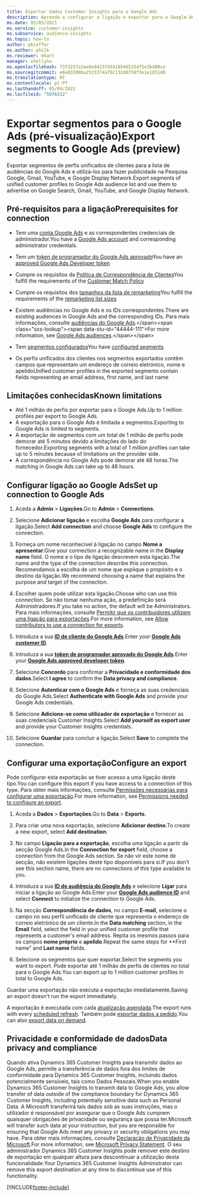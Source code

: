 ```yaml
---
title: Exportar dados Customer Insights para o Google Ads
description: Aprenda a configurar a ligação e exportar para o Google Ads.
ms.date: 03/03/2021
ms.service: customer-insights
ms.subservice: audience-insights
ms.topic: how-to
author: pkieffer
ms.author: philk
ms.reviewer: mhart
manager: shellyha
ms.openlocfilehash: 73f3257a3ae6e8423f45410546535df5e3b400ce
ms.sourcegitcommit: e8e03309ba2515374a70c132d0758f3e1e1851d0
ms.translationtype: HT
ms.contentlocale: pt-PT
ms.lasthandoff: 05/04/2021
ms.locfileid: "5976332"
---
```

# <a name="export-segments-to-google-ads-preview"></a><span data-ttu-id="44444-103">Exportar segmentos para o Google Ads (pré-visualização)</span><span class="sxs-lookup"><span data-stu-id="44444-103">Export segments to Google Ads (preview)</span></span>

<span data-ttu-id="44444-104">Exportar segmentos de perfis unificados de clientes para a lista de audiências do Google Ads e utilizá-los para fazer publicidade na Pesquisa Google, Gmail, YouTube, e Google Display Network.</span><span class="sxs-lookup"><span data-stu-id="44444-104">Export segments of unified customer profiles to Google Ads audience list and use them to advertise on Google Search, Gmail, YouTube, and Google Display Network.</span></span> 

## <a name="prerequisites-for-connection"></a><span data-ttu-id="44444-105">Pré-requisitos para a ligação</span><span class="sxs-lookup"><span data-stu-id="44444-105">Prerequisites for connection</span></span>

-   <span data-ttu-id="44444-106">Tem uma [conta Google Ads](https://ads.google.com/) e as correspondentes credenciais de administrador.</span><span class="sxs-lookup"><span data-stu-id="44444-106">You have a [Google Ads account](https://ads.google.com/) and corresponding administrator credentials.</span></span>
-   <span data-ttu-id="44444-107">Tem um [token de programador do Google Ads aprovado](https://developers.google.com/google-ads/api/docs/first-call/dev-token)</span><span class="sxs-lookup"><span data-stu-id="44444-107">You have an [approved Google Ads Developer token](https://developers.google.com/google-ads/api/docs/first-call/dev-token)</span></span> 
-   <span data-ttu-id="44444-108">Cumpre os requisitos da [Política de Correspondência de Clientes](https://support.google.com/adspolicy/answer/6299717)</span><span class="sxs-lookup"><span data-stu-id="44444-108">You fulfill the requirements of the [Customer Match Policy](https://support.google.com/adspolicy/answer/6299717)</span></span>
-   <span data-ttu-id="44444-109">Cumpre os requisitos dos [tamanhos da lista de remarketing](https://support.google.com/google-ads/answer/7558048)</span><span class="sxs-lookup"><span data-stu-id="44444-109">You fulfill the requirements of the [remarketing list sizes](https://support.google.com/google-ads/answer/7558048)</span></span> 

-   <span data-ttu-id="44444-110">Existem audiências no Google Ads e os IDs correspondentes.</span><span class="sxs-lookup"><span data-stu-id="44444-110">There are existing audiences in Google Ads and the corresponding IDs.</span></span> <span data-ttu-id="44444-111">Para mais informações, consulte [audiências do Google Ads](https://support.google.com/google-ads/answer/7558048?hl=en#:~:text=Audience%20lists%20is%20a%20section,Display%20Network%20through%20remarketing%20campaigns.).</span><span class="sxs-lookup"><span data-stu-id="44444-111">For more information, see [Google Ads audiences](https://support.google.com/google-ads/answer/7558048?hl=en#:~:text=Audience%20lists%20is%20a%20section,Display%20Network%20through%20remarketing%20campaigns.).</span></span>
-   <span data-ttu-id="44444-112">Tem [segmentos configurados](segments.md)</span><span class="sxs-lookup"><span data-stu-id="44444-112">You have [configured segments](segments.md)</span></span>
-   <span data-ttu-id="44444-113">Os perfis unificados dos clientes nos segmentos exportados contêm campos que representam um endereço de correio eletrónico, nome e apelido</span><span class="sxs-lookup"><span data-stu-id="44444-113">Unified customer profiles in the exported segments contain fields representing an email address, first name, and last name</span></span>

## <a name="known-limitations"></a><span data-ttu-id="44444-114">Limitações conhecidas</span><span class="sxs-lookup"><span data-stu-id="44444-114">Known limitations</span></span>

- <span data-ttu-id="44444-115">Até 1 milhão de perfis por exportar para o Google Ads.</span><span class="sxs-lookup"><span data-stu-id="44444-115">Up to 1 million profiles per export to Google Ads.</span></span>
- <span data-ttu-id="44444-116">A exportação para o Google Ads é limitada a segmentos.</span><span class="sxs-lookup"><span data-stu-id="44444-116">Exporting to Google Ads is limited to segments.</span></span>
- <span data-ttu-id="44444-117">A exportação de segmentos com um total de 1 milhão de perfis pode demorar até 5 minutos devido a limitações do lado do fornecedor.</span><span class="sxs-lookup"><span data-stu-id="44444-117">Exporting segments with a total of 1 million profiles can take up to 5 minutes because of limitations on the provider side.</span></span> 
- <span data-ttu-id="44444-118">A correspondência no Google Ads pode demorar até 48 horas.</span><span class="sxs-lookup"><span data-stu-id="44444-118">The matching in Google Ads can take up to 48 hours.</span></span>

## <a name="set-up-connection-to-google-ads"></a><span data-ttu-id="44444-119">Configurar ligação ao Google Ads</span><span class="sxs-lookup"><span data-stu-id="44444-119">Set up connection to Google Ads</span></span>

1. <span data-ttu-id="44444-120">Aceda a **Admin** > **Ligações**.</span><span class="sxs-lookup"><span data-stu-id="44444-120">Go to **Admin** > **Connections**.</span></span>

1. <span data-ttu-id="44444-121">Selecione **Adicionar ligação** e escolha **Google Ads** para configurar a ligação.</span><span class="sxs-lookup"><span data-stu-id="44444-121">Select **Add connection** and choose **Google Ads** to configure the connection.</span></span>

1. <span data-ttu-id="44444-122">Forneça um nome reconhecível à ligação no campo **Nome a apresentar**.</span><span class="sxs-lookup"><span data-stu-id="44444-122">Give your connection a recognizable name in the **Display name** field.</span></span> <span data-ttu-id="44444-123">O nome e o tipo de ligação descrevem esta ligação.</span><span class="sxs-lookup"><span data-stu-id="44444-123">The name and the type of the connection describe this connection.</span></span> <span data-ttu-id="44444-124">Recomendamos a escolha de um nome que explique o propósito e o destino da ligação.</span><span class="sxs-lookup"><span data-stu-id="44444-124">We recommend choosing a name that explains the purpose and target of the connection.</span></span>

1. <span data-ttu-id="44444-125">Escolher quem pode utilizar esta ligação.</span><span class="sxs-lookup"><span data-stu-id="44444-125">Choose who can use this connection.</span></span> <span data-ttu-id="44444-126">Se não tomar nenhuma ação, a predefinição será Administradores.</span><span class="sxs-lookup"><span data-stu-id="44444-126">If you take no action, the default will be Administrators.</span></span> <span data-ttu-id="44444-127">Para mais informações, consulte [Permitir que os contribuidores utilizem uma ligação para exportações](connections.md#allow-contributors-to-use-a-connection-for-exports).</span><span class="sxs-lookup"><span data-stu-id="44444-127">For more information, see [Allow contributors to use a connection for exports](connections.md#allow-contributors-to-use-a-connection-for-exports).</span></span>

1. <span data-ttu-id="44444-128">Introduza a sua **[ID de cliente do Google Ads](https://support.google.com/google-ads/answer/1704344)**.</span><span class="sxs-lookup"><span data-stu-id="44444-128">Enter your **[Google Ads customer ID](https://support.google.com/google-ads/answer/1704344)**.</span></span>

1. <span data-ttu-id="44444-129">Introduza a sua **[token de programador aprovado do Google Ads](https://developers.google.com/google-ads/api/docs/first-call/dev-token)**.</span><span class="sxs-lookup"><span data-stu-id="44444-129">Enter your **[Google Ads approved developer token](https://developers.google.com/google-ads/api/docs/first-call/dev-token)**.</span></span>

1. <span data-ttu-id="44444-130">Selecione **Concordo** para confirmar a **Privacidade e conformidade dos dados**.</span><span class="sxs-lookup"><span data-stu-id="44444-130">Select **I agree** to confirm the **Data privacy and compliance**.</span></span>

1. <span data-ttu-id="44444-131">Selecione **Autenticar com o Google Ads** e forneça as suas credenciais do Google Ads.</span><span class="sxs-lookup"><span data-stu-id="44444-131">Select **Authenticate with Google Ads** and provide your Google Ads credentials.</span></span>

1. <span data-ttu-id="44444-132">Selecione **Adicione-se como utilizador de exportação** e fornecer as suas credenciais Customer Insights.</span><span class="sxs-lookup"><span data-stu-id="44444-132">Select **Add yourself as export user** and provide your Customer Insights credentials.</span></span>

1. <span data-ttu-id="44444-133">Selecione **Guardar** para concluir a ligação.</span><span class="sxs-lookup"><span data-stu-id="44444-133">Select **Save** to complete the connection.</span></span> 

## <a name="configure-an-export"></a><span data-ttu-id="44444-134">Configurar uma exportação</span><span class="sxs-lookup"><span data-stu-id="44444-134">Configure an export</span></span>

<span data-ttu-id="44444-135">Pode configurar esta exportação se tiver acesso a uma ligação deste tipo.</span><span class="sxs-lookup"><span data-stu-id="44444-135">You can configure this export if you have access to a connection of this type.</span></span> <span data-ttu-id="44444-136">Para obter mais informações, consulte [Permissões necessárias para configurar uma exportação](export-destinations.md#set-up-a-new-export).</span><span class="sxs-lookup"><span data-stu-id="44444-136">For more information, see [Permissions needed to configure an export](export-destinations.md#set-up-a-new-export).</span></span>

1. <span data-ttu-id="44444-137">Aceda a **Dados** > **Exportações**.</span><span class="sxs-lookup"><span data-stu-id="44444-137">Go to **Data** > **Exports**.</span></span>

1. <span data-ttu-id="44444-138">Para criar uma nova exportação, selecione **Adicionar destino**.</span><span class="sxs-lookup"><span data-stu-id="44444-138">To create a new export, select **Add destination**.</span></span>

1. <span data-ttu-id="44444-139">No campo **Ligação para a exportação**, escolha uma ligação a partir da secção Google Ads.</span><span class="sxs-lookup"><span data-stu-id="44444-139">In the **Connection for export** field, choose a connection from the Google Ads section.</span></span> <span data-ttu-id="44444-140">Se não vir este nome de secção, não existem ligações deste tipo disponíveis para si.</span><span class="sxs-lookup"><span data-stu-id="44444-140">If you don't see this section name, there are no connections of this type available to you.</span></span>

1. <span data-ttu-id="44444-141">Introduza a sua **[ID de audiência do Google Ads](https://support.google.com/google-ads/answer/7558048?hl=en#:~:text=Audience%20lists%20is%20a%20section,Display%20Network%20through%20remarketing%20campaigns.)** e selecione **Ligar** para iniciar a ligação ao Google Ads.</span><span class="sxs-lookup"><span data-stu-id="44444-141">Enter your **[Google Ads audience ID](https://support.google.com/google-ads/answer/7558048?hl=en#:~:text=Audience%20lists%20is%20a%20section,Display%20Network%20through%20remarketing%20campaigns.)** and select **Connect** to initialize the connection to Google Ads.</span></span>

1. <span data-ttu-id="44444-142">Na secção **Correspondência de dados**, no campo **E-mail**, selecione o campo no seu perfil unificado de cliente que representa o endereço de correio eletrónico de um cliente.</span><span class="sxs-lookup"><span data-stu-id="44444-142">In the **Data matching** section, in the **Email** field, select the field in your unified customer profile that represents a customer's email address.</span></span> <span data-ttu-id="44444-143">Repita os mesmos passos para os campos **nome próprio** e **apelido**.</span><span class="sxs-lookup"><span data-stu-id="44444-143">Repeat the same steps for \*\*First name" and **Last name** fields.</span></span>

1. <span data-ttu-id="44444-144">Selecione os segmentos que quer exportar.</span><span class="sxs-lookup"><span data-stu-id="44444-144">Select the segments you want to export.</span></span> <span data-ttu-id="44444-145">Pode exportar até 1 milhão de perfis de clientes no total para o Google Ads.</span><span class="sxs-lookup"><span data-stu-id="44444-145">You can export up to 1 million customer profiles in total to Google Ads.</span></span>

<span data-ttu-id="44444-146">Guardar uma exportação não executa a exportação imediatamente.</span><span class="sxs-lookup"><span data-stu-id="44444-146">Saving an export doesn't run the export immediately.</span></span>

<span data-ttu-id="44444-147">A exportação é executada com cada [atualização agendada](system.md#schedule-tab).</span><span class="sxs-lookup"><span data-stu-id="44444-147">The export runs with every [scheduled refresh](system.md#schedule-tab).</span></span> <span data-ttu-id="44444-148">Também pode [exportar dados a pedido](export-destinations.md#run-exports-on-demand).</span><span class="sxs-lookup"><span data-stu-id="44444-148">You can also [export data on demand](export-destinations.md#run-exports-on-demand).</span></span> 

## <a name="data-privacy-and-compliance"></a><span data-ttu-id="44444-149">Privacidade e conformidade de dados</span><span class="sxs-lookup"><span data-stu-id="44444-149">Data privacy and compliance</span></span>

<span data-ttu-id="44444-150">Quando ativa Dynamics 365 Customer Insights para transmitir dados ao Google Ads, permite a transferência de dados fora dos limites de conformidade para Dynamics 365 Customer Insights, incluindo dados potencialmente sensíveis, tais como Dados Pessoais.</span><span class="sxs-lookup"><span data-stu-id="44444-150">When you enable Dynamics 365 Customer Insights to transmit data to Google Ads, you allow transfer of data outside of the compliance boundary for Dynamics 365 Customer Insights, including potentially sensitive data such as Personal Data.</span></span> <span data-ttu-id="44444-151">A Microsoft transferirá tais dados sob as suas instruções, mas o utilizador é responsável por assegurar que o Google Ads cumprem quaisquer obrigações de privacidade ou segurança que possa ter.</span><span class="sxs-lookup"><span data-stu-id="44444-151">Microsoft will transfer such data at your instruction, but you are responsible for ensuring that Google Ads meet any privacy or security obligations you may have.</span></span> <span data-ttu-id="44444-152">Para obter mais informações, consulte [Declaração de Privacidade da Microsoft](https://go.microsoft.com/fwlink/?linkid=396732).</span><span class="sxs-lookup"><span data-stu-id="44444-152">For more information, see [Microsoft Privacy Statement](https://go.microsoft.com/fwlink/?linkid=396732).</span></span>
<span data-ttu-id="44444-153">O seu administrador Dynamics 365 Customer Insights pode remover este destino de exportação em qualquer altura para descontinuar a utilização desta funcionalidade.</span><span class="sxs-lookup"><span data-stu-id="44444-153">Your Dynamics 365 Customer Insights Administrator can remove this export destination at any time to discontinue use of this functionality.</span></span>


[!INCLUDE[footer-include](../includes/footer-banner.md)]
